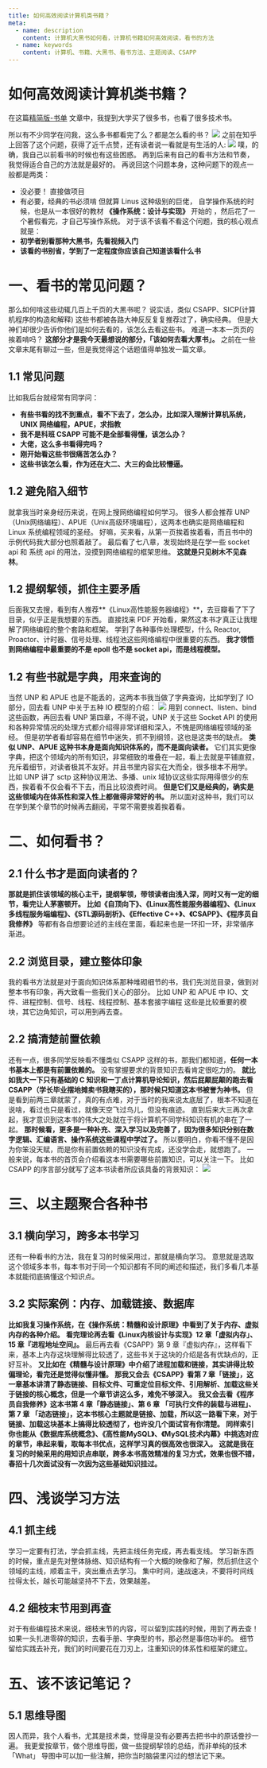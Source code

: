 ```yaml
---
title: 如何高效阅读计算机类书籍？
meta:
  - name: description
    content: 计算机大黑书如何看，计算机书籍如何高效阅读，看书的方法
  - name: keywords
    content: 计算机、书籍、大黑书、看书方法、主题阅读、CSAPP
--- 
```


# 如何高效阅读计算机类书籍？

在这篇[精简版-书单](https://www.yuque.com/csguide/index/ui00ghesgy9nvtx8) 文章中，我提到大学买了很多书，也看了很多技术书。

所以有不少同学在问我，这么多书都看完了么？都是怎么看的书？
![](https://cdn.how2cs.cn/gzh/008i3skNgy1gq6jyehrkzj30jr05i3z9.jpg)
之前在知乎上回答了这个问题，获得了近千点赞，还有读者说一看就是有生活的人: 
![](https://cdn.how2cs.cn/gzh/008i3skNgy1gq6kuixcfaj30ik04u74h.jpg)
噗，的确，我自己以前看书的时候也有这些困惑。
再到后来有自己的看书方法和节奏，我觉得适合自己的方法就是最好的。
再说回这个问题本身，这种问题下的观点一般都是两类：
* 没必要！ 直接做项目
* 有必要，经典的书必须啃
但就算 Linus 这种级别的巨佬， 自学操作系统的时候，也是从一本很好的教材 **《操作系统：设计与实现》** 开始的 ，然后花了一个暑假看完，才自己写操作系统。
对于该不该看不看这个问题，我的核心观点就是：
* **初学者别看那种大黑书，先看视频入门**
* **该看的书别省，学到了一定程度你应该自己知道该看什么书**
# 一、看书的常见问题？
那么如何啃这些动辄几百上千页的大黑书呢？
说实话，类似 CSAPP、SICP(计算机程序的构造和解释) 这些书都被各路大神反反复复推荐过了，确实经典。
但是大神们却很少告诉你他们是如何去看的，该怎么去看这些书。
难道一本本一页页的挨着啃吗？
**这部分才是我今天最想说的部分，「该如何去看大厚书」。**
之前在一些文章末尾有聊过一些，但是我觉得这个话题值得单独发一篇文章。
## 1.1 常见问题
比如我后台就经常有同学问：
* **有些书看的找不到重点，看不下去了，怎么办，比如深入理解计算机系统，UNIX 网络编程，APUE，求指教**
* **我不是科班 CSAPP 可能不是全部看得懂，该怎么办？**
* **大佬，这么多书看得完吗？**
* **刚开始看这些书很痛苦怎么办？**
* **这些书该怎么看，作为还在大二、大三的会比较懵逼。**

## 1.2 避免陷入细节
就拿我当时亲身经历来说，在网上搜网络编程如何学习。
很多人都会推荐 UNP（Unix网络编程）、APUE（Unix高级环境编程），这两本也确实是网络编程和 Linux 系统编程领域的圣经。
好嘛，买来看，从第一页挨着挨着看，而且书中的示例代码我大部分也照着敲了。
最后看了七八章，发现始终是在学一些 socket api 和 系统 api 的用法，没摸到网络编程的框架思维。
**这就是只见树木不见森林**。
## 1.2 提纲挈领，抓住主要矛盾
后面我又去搜，看到有人推荐**《Linux高性能服务器编程》**，去豆瓣看了下了目录，似乎正是我想要的东西。
直接找来 PDF 开始看，果然这本书才真正让我理解了网络编程的整个套路和框架。
学到了各种事件处理模型，什么 Reactor, Proactor、计时器、信号处理、线程池这些网络编程中很重要的东西。
**我才领悟到网络编程中最重要的不是 epoll 也不是 socket api，而是线程模型。**
## 1.2 有些书就是字典，用来查询的
当然 UNP 和 APUE 也是不能丢的，这两本书我当做了字典查询，比如学到了 IO 部分，回去看 UNP 中关于五种 IO 模型的介绍：
![](https://cdn.how2cs.cn/gzh/008i3skNgy1gq6kbhl9ofj30k20ax0vf.jpg)
用到 connect、listen、bind 这些函数，再回去看 UNP 第四章，不得不说，UNP 关于这些 Socket API 的使用和各种异常情况的处理方式都介绍得非常详细和深入，不愧是网络编程领域的圣经。
但是初学者看却容易在细节中迷失，抓不到纲领，这也是这类书的缺点。
**类似 UNP、APUE 这种书本身是面向知识体系的，而不是面向读者。**
它们其实更像字典，把这个领域内的所有知识，非常细致的堆叠在一起，看上去就是平铺直叙，充斥着细节，对读者极其不友好。并且书里内容实在大而全，很多根本不用学。
比如 UNP 讲了 sctp 这种协议用法、多播、unix 域协议这些实际用得很少的东西，挨着看不仅会看不下去，而且比较浪费时间。
**但是它们又是经典的，确实是这些领域内在体系性和深入性上都做得非常好的书。**
所以面对这种书，我们可以在学到某个章节的时候再去翻阅，平常不需要挨着挨着看。
# 二、如何看书？
## 2.1 什么书才是面向读者的？
**那就是抓住该领域的核心主干，提纲挈领，带领读者由浅入深，同时又有一定的细节，看完让人茅塞顿开。**
**比如《自顶向下》、《Linux高性能服务器编程》、《Linux多线程服务端编程》、《STL源码剖析》、《Effective C++》、《CSAPP》、《程序员自我修养》** 等都有各自想要论述的主线在里面，看起来也是一环扣一环，非常循序渐进。
## 2.2 浏览目录，建立整体印象
我的看书方法就是对于面向知识体系那种堆砌细节的书，我们先浏览目录，做到对整本书有印象，再大致看一些我们关心的部分。
比如 UNP 和 APUE 中 IO、文件、进程控制、信号、线程、线程控制、基本套接字编程 这些是比较重要的模块，其它边角知识，可以用到再去查。
## 2.2 搞清楚前置依赖
还有一点，很多同学反映看不懂类似 CSAPP 这样的书，那我们都知道，**任何一本书基本上都是有前置依赖的。**
没有掌握要求的背景知识去看肯定很吃力的。
**就比如我大一下只有基础的 C 知识和一丁点计算机导论知识，然后屁颠屁颠的跑去看 CSAPP（学长毕业摆地摊卖书我瞎买的），那时候只知道这本书被誉为神书。**
但是看到前两三章就蒙了，真的有点难，对于当时的我来说太底层了，根本不知道在说啥，看过也只是看过，就像天空飞过鸟儿，但没有痕迹。
直到后来大三再次拿起，我才意识到这本书的伟大之处就在于将计算机不同学科知识有机的串在了一起。
**那时候看，更多是一种补充、深入学习以及完善了，因为很多知识分别在数字逻辑、汇编语言、操作系统这些课程中学过了。**
所以要明白，你看不懂不是因为你笨没天赋，而是你有前置依赖的知识没有完成，还没学会走，就想跑了。
一般来说，每本书的首页会介绍看这本书需要哪些前置知识，可以关注一下。
比如 CSAPP 的序言部分就写了这本书读者所应该具备的背景知识：
![](https://cdn.how2cs.cn/gzh/008i3skNgy1gq6kutoudlj30nt0iijxq.jpg)
# 三、以主题聚合各种书
## 3.1 横向学习，跨多本书学习
还有一种看书的方法，我在复习的时候采用过，那就是横向学习。
意思就是选取这个领域多本书，每本书对于同一个知识都有不同的阐述和描述，我们多看几本基本就能彻底搞懂这个知识点。
## 3.2 实际案例：内存、加载链接、数据库
**比如我复习操作系统，在《操作系统：精髓和设计原理》中看到了关于内存、虚拟内存的各种介绍。**
**看完理论再去看《Linux内核设计与实现》12 章「虚拟内存」、15 章『进程地址空间』。**
最后再去看《CSAPP》第 9 章『虚拟内存』，这样看下来，基本上内存这块理解得比较透了，这些书关于这块的介绍是各有优缺点的，正好互补。
**又比如在《精髓与设计原理》中介绍了进程加载和链接，其实讲得比较偏理论，看完还是觉得似懂非懂。**
**那我又会去《CSAPP》看第 7 章「链接」，这一章基本讲清了静态链接、目标文件、可重定位目标文件、引用解析、加载这些关于链接的核心概念，但是一个章节讲这么多，难免不够深入。**
**我又会去看《程序员自我修养》这本书第 4 章「静态链接」、第 6 章 「可执行文件的装载与进程」、第 7 章 「动态链接」，这本书核心主题就是链接、加载，所以这一路看下来，对于链接、加载这块基本上搞得比较透彻了，也许没几个面试官有你清楚。**
**同样索引你也能从《数据库系统概念》、《高性能MySQL》、《MySQL技术内幕》中挑选对应的章节，串起来看，取每本书优点，这样学习真的很高效也很深入。**
**这就是我在复习的时候采用的用知识点串联，跨多本书高效精准的复习方式，效果也很不错，春招十几次面试没有一次因为这些基础知识挂过。**
# 四、浅谈学习方法
## 4.1 抓主线
学习一定要有打法，学会抓主线，先把主线任务完成，再去看支线。
学习新东西的时候，重点是先对整体脉络、知识结构有一个大概的映像和了解，然后抓住这个领域的主线，顺着主干，突出重点去学习。
集中时间，速战速决，不要将时间线拉得太长，越长可能越坚持不下去，效果越差。
## 4.2 细枝末节用到再查
对于有些编程技术来说，细枝末节的内容，可以留到实践的时候，用到了再去查！
如果一头扎进零碎的知识，去看手册、字典型的书，那必然是事倍功半的。
细节留给实践去补充，我们的时间要花在刀刃上，注重知识的体系性和框架的建立。
# 五、该不该记笔记？
## 5.1 思维导图
因人而异，我个人看书，尤其是技术类，觉得是没有必要再去把书中的原话誊抄一遍。
我更爱按章节，做个思维导图，做一些提纲挈领的总结，而非单纯的技术 「What」
导图中可以加一些注解，把你当时脑袋里闪过的想法记下来。

